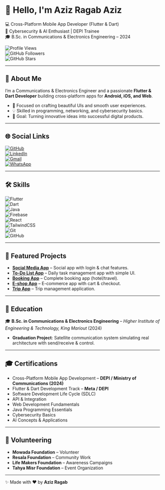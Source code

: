 # 👋 Hello, I'm Aziz Ragab Aziz  

💻 Cross-Platform Mobile App Developer (Flutter & Dart)  
🔐 Cybersecurity & AI Enthusiast | DEPI Trainee  
🎓 B.Sc. in Communications & Electronics Engineering – 2024  

![Profile Views](https://komarev.com/ghpvc/?username=AzizRagab&style=for-the-badge)  
![GitHub Followers](https://img.shields.io/github/followers/AzizRagab?style=for-the-badge&logo=github)  
![GitHub Stars](https://img.shields.io/github/stars/AzizRagab?style=for-the-badge&logo=github)  

---

## 🚀 About Me  
I’m a Communications & Electronics Engineer and a passionate **Flutter & Dart Developer** building cross-platform apps for **Android, iOS, and Web**.  
- 🔭 Focused on crafting beautiful UIs and smooth user experiences.  
- 💡 Skilled in programming, networking, and cybersecurity basics.  
- 🚀 Goal: Turning innovative ideas into successful digital products.  

---

## 🌐 Social Links  
[![GitHub](https://img.shields.io/badge/GitHub-000?style=for-the-badge&logo=github&logoColor=white)](https://github.com/AzizRagab)  
[![LinkedIn](https://img.shields.io/badge/LinkedIn-0A66C2?style=for-the-badge&logo=linkedin&logoColor=white)](https://www.linkedin.com/in/aziz-ragab-504520183)  
[![Gmail](https://img.shields.io/badge/Email-D14836?style=for-the-badge&logo=gmail&logoColor=white)](mailto:azizragab55@gmail.com)  
[![WhatsApp](https://img.shields.io/badge/WhatsApp-25D366?style=for-the-badge&logo=whatsapp&logoColor=white)](https://wa.me/201068662694)  

---

## 🛠️ Skills  

![Flutter](https://img.shields.io/badge/Flutter-02569B?style=for-the-badge&logo=flutter&logoColor=white)  
![Dart](https://img.shields.io/badge/Dart-0175C2?style=for-the-badge&logo=dart&logoColor=white)  
![Java](https://img.shields.io/badge/Java-ED8B00?style=for-the-badge&logo=java&logoColor=white)  
![Firebase](https://img.shields.io/badge/Firebase-FFCA28?style=for-the-badge&logo=firebase&logoColor=black)  
![React](https://img.shields.io/badge/React-20232A?style=for-the-badge&logo=react&logoColor=61DAFB)  
![TailwindCSS](https://img.shields.io/badge/TailwindCSS-38B2AC?style=for-the-badge&logo=tailwind-css&logoColor=white)  
![Git](https://img.shields.io/badge/Git-F05032?style=for-the-badge&logo=git&logoColor=white)  
![GitHub](https://img.shields.io/badge/GitHub-181717?style=for-the-badge&logo=github&logoColor=white)  

---

## 📂 Featured Projects  
- **[Social Media App](https://github.com/AzizRagab/Social-Media-app.git)** – Social app with login & chat features.  
- **[To-Do List App](https://github.com/AzizRagab/my_todo_list.git)** – Daily task management app with simple UI.  
- **[Booking App](https://github.com/AzizRagab/booking_app_flutter.git)** – Complete booking app (hotel/travel).  
- **[E-shop App](https://github.com/AzizRagab/eshop_flutter.git)** – E-commerce app with cart & checkout.  
- **[Trip App](https://github.com/AzizRagab/trip_app.git)** – Trip management application.  

---

## 📖 Education  
🎓 **B.Sc. in Communications & Electronics Engineering** – *Higher Institute of Engineering & Technology, King Mariout* (2024)  
- **Graduation Project**: Satellite communication system simulating real architecture with send/receive & control.  

---

## 🎓 Certifications  
- Cross-Platform Mobile App Development – **DEPI / Ministry of Communications (2024)**  
- Flutter & Dart Development Track – **Meta / DEPI**  
- Software Development Life Cycle (SDLC)  
- API & Integration  
- Web Development Fundamentals  
- Java Programming Essentials  
- Cybersecurity Basics  
- AI Concepts & Applications  

---

## 🤝 Volunteering  
- **Mowada Foundation** – Volunteer  
- **Resala Foundation** – Community Work  
- **Life Makers Foundation** – Awareness Campaigns  
- **Tahya Misr Foundation** – Event Organization  


---

✨ Made with ❤️ by **Aziz Ragab**
